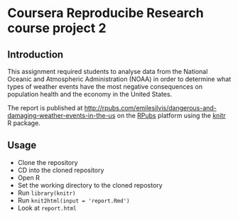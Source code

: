 # Coursera Reproducibe Research course project 2
## Introduction

This assignment required students to analyse data from the National Oceanic and Atmospheric Administration (NOAA) in order to determine what types of weather events have the most negative consequences on population health and the economy in the United States.

The report is published at http://rpubs.com/emilesilvis/dangerous-and-damaging-weather-events-in-the-us on the [RPubs](https://rpubs.com/) platform using the [knitr](http://yihui.name/knitr/) R package.

## Usage

* Clone the repository
* CD into the cloned repository
* Open R
* Set the working directory to the cloned repostory
* Run `library(knitr)`
* Run `knit2html(input = 'report.Rmd')`
* Look at `report.html`